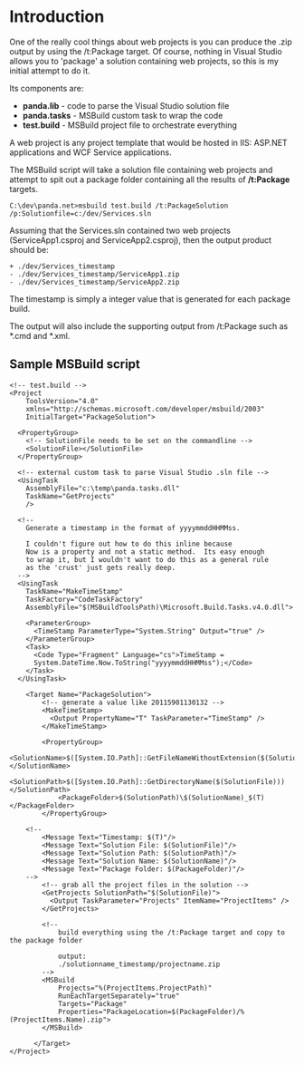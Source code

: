 Introduction
=====

One of the really cool things about web projects is you can produce the .zip output by using the /t:Package target.  Of course, nothing in Visual Studio allows you to 'package' a solution containing web projects, so this is my initial attempt to do it.

Its components are:

* **panda.lib** - code to parse the Visual Studio solution file
* **panda.tasks** - MSBuild custom task to wrap the code
* **test.build** - MSBuild project file to orchestrate everything

A web project is any project template that would be hosted in IIS: ASP.NET applications and WCF Service applications.

The MSBuild script will take a solution file containing web projects and attempt to spit out a package folder containing all the results of **/t:Package** targets.

	C:\dev\panda.net>msbuild test.build /t:PackageSolution /p:Solutionfile=c:/dev/Services.sln
	
Assuming that the Services.sln contained two web projects (ServiceApp1.csproj and ServiceApp2.csproj), then the output product
should be:

	+ ./dev/Services_timestamp
	- ./dev/Services_timestamp/ServiceApp1.zip
	- ./dev/Services_timestamp/ServiceApp2.zip
	

The timestamp is simply a integer value that is generated for each package build.  

The output will also include the supporting output from /t:Package such as *.cmd and *.xml.


	
Sample MSBuild script
---------
	<!-- test.build -->
	<Project 
		ToolsVersion="4.0"
		xmlns="http://schemas.microsoft.com/developer/msbuild/2003"
		InitialTarget="PackageSolution">
  
	  <PropertyGroup>
		<!-- SolutionFile needs to be set on the commandline -->
	    <SolutionFile></SolutionFile>
	  </PropertyGroup>

	  <!-- external custom task to parse Visual Studio .sln file -->
	  <UsingTask 
		AssemblyFile="c:\temp\panda.tasks.dll"
		TaskName="GetProjects" 
		/>
  
	  <!-- 
		Generate a timestamp in the format of yyyymmddHHMMss.  
	
		I couldn't figure out how to do this inline because
		Now is a property and not a static method.  Its easy enough
		to wrap it, but I wouldn't want to do this as a general rule
		as the 'crust' just gets really deep.
	  -->
	  <UsingTask 
		TaskName="MakeTimeStamp" 
		TaskFactory="CodeTaskFactory"
		AssemblyFile="$(MSBuildToolsPath)\Microsoft.Build.Tasks.v4.0.dll">

	    <ParameterGroup>
	      <TimeStamp ParameterType="System.String" Output="true" />
	    </ParameterGroup>
	    <Task>
	      <Code Type="Fragment" Language="cs">TimeStamp =
	      System.DateTime.Now.ToString("yyyymmddHHMMss");</Code>
	    </Task>
	  </UsingTask>
  
	    <Target Name="PackageSolution">
			<!-- generate a value like 20115901130132 -->
			<MakeTimeStamp>
			  <Output PropertyName="T" TaskParameter="TimeStamp" />
			</MakeTimeStamp>
		
			<PropertyGroup>
				<SolutionName>$([System.IO.Path]::GetFileNameWithoutExtension($(SolutionFile)))</SolutionName>
				<SolutionPath>$([System.IO.Path]::GetDirectoryName($(SolutionFile)))</SolutionPath>
				<PackageFolder>$(SolutionPath)\$(SolutionName)_$(T)</PackageFolder>
			</PropertyGroup>
	
		<!--	
			<Message Text="Timestamp: $(T)"/>
			<Message Text="Solution File: $(SolutionFile)"/>
			<Message Text="Solution Path: $(SolutionPath)"/>	
			<Message Text="Solution Name: $(SolutionName)"/>	
			<Message Text="Package Folder: $(PackageFolder)"/>
		-->	
			<!-- grab all the project files in the solution -->
			<GetProjects SolutionPath="$(SolutionFile)">
			  <Output TaskParameter="Projects" ItemName="ProjectItems" />
			</GetProjects>
		
			<!-- 
				build everything using the /t:Package target and copy to the package folder 
		
				output:
				./solutionname_timestamp/projectname.zip
			-->
			<MSBuild 
				Projects="%(ProjectItems.ProjectPath)"
				RunEachTargetSeparately="true" 
				Targets="Package"
				Properties="PackageLocation=$(PackageFolder)/%(ProjectItems.Name).zip">
			</MSBuild>
		
		  </Target>
	</Project>
